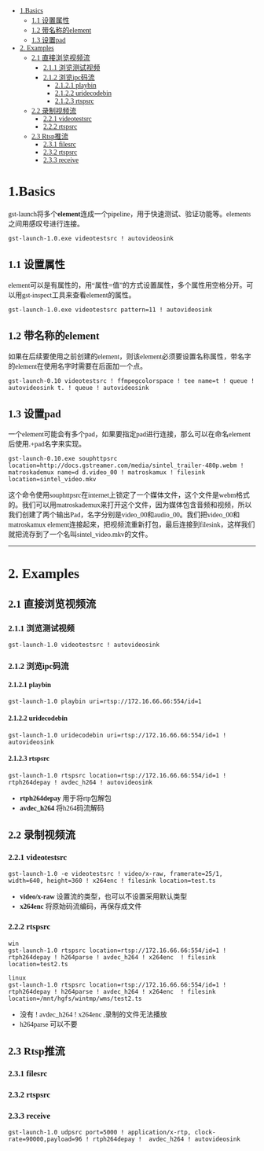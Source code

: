 
<font face="微软雅黑">

- [1.Basics](#1basics)
    - [1.1 设置属性](#11-%E8%AE%BE%E7%BD%AE%E5%B1%9E%E6%80%A7)
    - [1.2 带名称的element](#12-%E5%B8%A6%E5%90%8D%E7%A7%B0%E7%9A%84element)
    - [1.3 设置pad](#13-%E8%AE%BE%E7%BD%AEpad)
- [2. Examples](#2-examples)
    - [2.1 直接浏览视频流](#21-%E7%9B%B4%E6%8E%A5%E6%B5%8F%E8%A7%88%E8%A7%86%E9%A2%91%E6%B5%81)
        - [2.1.1 浏览测试视频](#211-%E6%B5%8F%E8%A7%88%E6%B5%8B%E8%AF%95%E8%A7%86%E9%A2%91)
        - [2.1.2 浏览ipc码流](#212-%E6%B5%8F%E8%A7%88ipc%E7%A0%81%E6%B5%81)
            - [2.1.2.1 playbin](#2121-playbin)
            - [2.1.2.2 uridecodebin](#2122-uridecodebin)
            - [2.1.2.3 rtspsrc](#2123-rtspsrc)
    - [2.2 录制视频流](#22-%E5%BD%95%E5%88%B6%E8%A7%86%E9%A2%91%E6%B5%81)
        - [2.2.1 videotestsrc](#221-videotestsrc)
        - [2.2.2 rtspsrc](#222-rtspsrc)
    - [2.3 Rtsp推流](#23-rtsp%E6%8E%A8%E6%B5%81)
        - [2.3.1 filesrc](#231-filesrc)
        - [2.3.2 rtspsrc](#232-rtspsrc)
        - [2.3.3 receive](#233-receive)


# 1.Basics
gst-launch将多个**element**连成一个pipeline，用于快速测试、验证功能等。elements之间用感叹号进行连接。
```
gst-launch-1.0.exe videotestsrc ! autovideosink
```

## 1.1 设置属性
element可以是有属性的，用“属性=值”的方式设置属性，多个属性用空格分开。可以用gst-inspect工具来查看element的属性。
```
gst-launch-1.0.exe videotestsrc pattern=11 ! autovideosink
```

## 1.2 带名称的element
如果在后续要使用之前创建的element，则该element必须要设置名称属性，带名字的element在使用名字时需要在后面加一个点。
```
gst-launch-0.10 videotestsrc ! ffmpegcolorspace ! tee name=t ! queue ! autovideosink t. ! queue ! autovideosink  
```

## 1.3 设置pad
一个element可能会有多个pad，如果要指定pad进行连接，那么可以在命名element后使用.+pad名字来实现。
```
gst-launch-0.10.exe souphttpsrc location=http://docs.gstreamer.com/media/sintel_trailer-480p.webm ! matroskademux name=d d.video_00 ! matroskamux ! filesink location=sintel_video.mkv  
```
这个命令使用souphttpsrc在internet上锁定了一个媒体文件，这个文件是webm格式的。我们可以用matroskademux来打开这个文件，因为媒体包含音频和视频，所以我们创建了两个输出Pad，名字分别是video_00和audio_00。我们把video_00和matroskamux element连接起来，把视频流重新打包，最后连接到filesink，这样我们就把流存到了一个名叫sintel_video.mkv的文件。

----------------
# 2. Examples
## 2.1 直接浏览视频流
### 2.1.1 浏览测试视频
```
gst-launch-1.0 videotestsrc ! autovideosink
```
### 2.1.2 浏览ipc码流
#### 2.1.2.1 playbin
```
gst-launch-1.0 playbin uri=rtsp://172.16.66.66:554/id=1
```
#### 2.1.2.2 uridecodebin
```
gst-launch-1.0 uridecodebin uri=rtsp://172.16.66.66:554/id=1 ! autovideosink
```
#### 2.1.2.3 rtspsrc
```
gst-launch-1.0 rtspsrc location=rtsp://172.16.66.66:554/id=1 ! rtph264depay ! avdec_h264 ! autovideosink
```
* __rtph264depay__ 用于将rtp包解包
* __avdec_h264__ 将h264码流解码

## 2.2 录制视频流
### 2.2.1 videotestsrc
```
gst-launch-1.0 -e videotestsrc ! video/x-raw, framerate=25/1, width=640, height=360 ! x264enc ! filesink location=test.ts
```
* __video/x-raw__ 设置流的类型，也可以不设置采用默认类型
* __x264enc__ 将原始码流编码，再保存成文件

### 2.2.2 rtspsrc
```
win
gst-launch-1.0 rtspsrc location=rtsp://172.16.66.66:554/id=1 ! rtph264depay ! h264parse ! avdec_h264 ! x264enc  ! filesink location=test2.ts

linux
gst-launch-1.0 rtspsrc location=rtsp://172.16.66.66:554/id=1 ! rtph264depay ! h264parse ! avdec_h264 ! x264enc  ! filesink location=/mnt/hgfs/wintmp/wms/test2.ts

```
- 没有 ! avdec_h264 ! x264enc ,录制的文件无法播放
- h264parse 可以不要

## 2.3 Rtsp推流
### 2.3.1 filesrc 
### 2.3.2 rtspsrc 
### 2.3.3 receive
```
gst-launch-1.0 udpsrc port=5000 ! application/x-rtp, clock-rate=90000,payload=96 ! rtph264depay !  avdec_h264 ! autovideosink
```